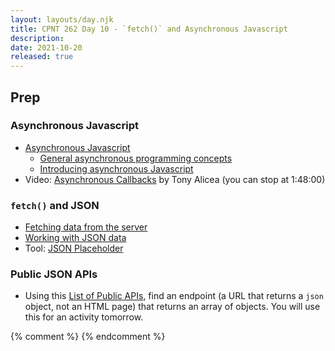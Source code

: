 ```yaml
---
layout: layouts/day.njk
title: CPNT 262 Day 10 - `fetch()` and Asynchronous Javascript
description: 
date: 2021-10-20
released: true
---
```


## Prep
### Asynchronous Javascript
- [Asynchronous Javascript](https://developer.mozilla.org/en-US/docs/Learn/JavaScript/Asynchronous)
    - [General asynchronous programming concepts](https://developer.mozilla.org/en-US/docs/Learn/JavaScript/Asynchronous/Concepts)
    - [Introducing asynchronous Javascript](https://developer.mozilla.org/en-US/docs/Learn/JavaScript/Asynchronous/Introducing)
- Video: [Asynchronous Callbacks](https://www.youtube.com/watch?v=Bv_5Zv5c-Ts&t=5855s) by Tony Alicea (you can stop at 1:48:00)

### `fetch()` and JSON
- [Fetching data from the server](https://developer.mozilla.org/en-US/docs/Learn/JavaScript/Client-side_web_APIs/Fetching_data)
- [Working with JSON data](https://developer.mozilla.org/en-US/docs/Learn/JavaScript/Objects/JSON)
- Tool: [JSON Placeholder](https://jsonplaceholder.typicode.com/)

### Public JSON APIs
- Using this [List of Public APIs](https://github.com/public-apis/public-apis), find an endpoint (a URL that returns a `json` object, not an HTML page) that returns an array of objects. You will use this for an activity tomorrow.

{% comment %}
{% endcomment %}